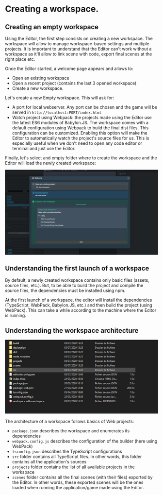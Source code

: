 # Creating a workspace.

## Creating an empty workspace
Using the Editor, the first step consists on creating a new workspace. The workspace will allow to manage workspace-based settings and multiple projects.
It is important to understand that the Editor can't work without a workspace as it'll allow to link scene with code, export final scenes at the right place etc.

Once the Editor started, a welcome page appears and allows to:
* Open an existing workspace
* Open a recent project (contains the last 3 opened workspace)
* Create a new workspace.

Let's create a new Empty workspace. This will ask for:
* A port for local webserver. Any port can be chosen and the game will be served in `http://localhost:PORT/index.html`
* Watch project using Webpack: the projects made using the Editor use the latest ES6 modules of Babylon.JS. The workspace comes with a default configuration using Webpack to build the final dist files. This configuration can be customized. Enabling this option will make the Editor to automatically watch the project's source files for us. This is especially useful when we don't need to open any code editor or terminal and just use the Editor.

Finally, let's select and empty folder where to create the workspace and the Editor will load the newly created workspace:

![CreatingEmptyWorkspace](./create-workspace.gif)

## Understanding the first launch of a workspace
By default, a newly created workspace contains only basic files (assets, source files, etc.). But, to be able to build the project and compile the source files, the dependencies must be installed using npm.

At the first launch of a workspace, the editor will install the dependencies (TypeScript, WebPack, Babylon.JS, etc.) and then build the project (using WebPack). This can take a while according to the machine where the Editor is running.

## Understanding the workspace architecture

![WorkspaceArchitecture](./architecture.png)

The architecture of a workspace follows basics of Web projects:
* `package.json` describes the workspace and enumerates its dependencies
* `webpack.config.js` describes the configuration of the builder (here using WebPack)
* `tsconfig.json` describes the TypeScript configurations
* `src` folder contains all TypeScript files. In other words, this folder contains all the application's sources
* `projects` folder contains the list of all available projects in the workspace
* `scenes` folder contains all the final scenes (with their files) exported by the Editor. In other words, these exported scenes will be the ones loaded when running the application/game made using the Editor.
